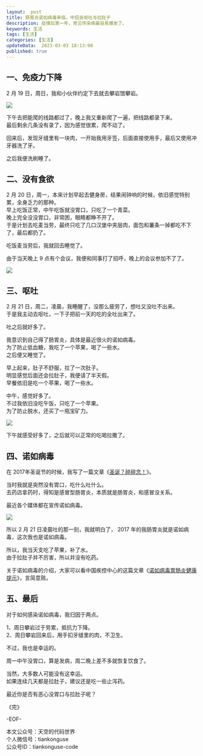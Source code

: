 ```yaml
---   
layout:  post  
title: 肠胃炎诺如病毒来临，中招会呕吐与拉肚子    
description: 疫情后第一年，常见传染病最容易爆发了。        
keywords: 生活  
tags: [生活]    
categories: [生活]  
updateData:  2023-03-03 18:13:00  
published: true  
---  
```



## 一、免疫力下降   


2 月 19 日，周日，我和小伙伴约定下去就去攀岩馆攀岩。  


![](https://res2023.tiankonguse.com/images/2023/03/03/001.png)  


下午去把能爬的线路都过了，晚上我又重新爬了一遍，把线路都录下来。  
最后剩余几条没有录了，因为感觉很累，爬不动了。  


回来后，发现牙缝里有一块肉，一开始我用牙签，后面直接使用手，最后又使用冲牙器洗了牙。  


之后我便洗刷睡了。  


## 二、没有食欲


2 月 20 日，周一，本来计划早起去健身房，结果闹钟响的时候，依旧感觉特别累，全身乏力的那种。  
早上吃饭正常，中午吃饭就没胃口，只吃了一个青菜。  
晚上完全没没胃口，非常困，眼睛都睁不开了。  
于是计划去吃麦当劳，最终只吃了几口汉堡中夹层肉，面包和薯条一掉都吃不下了，最后都扔了。  


吃饭麦当劳后，我就回去睡觉了。   


由于当天晚上 9 点有个会议，我便和同事打了招呼，晚上的会议参加不了了。  


![](https://res2023.tiankonguse.com/images/2023/03/03/002.png) 


## 三、呕吐  


2 月 21 日，周二，凌晨，我睡醒了，没那么疲劳了，想吐又没吐不出来。  
于是我主动去呕吐，一下子把前一天的吃的全吐出来了。  


吐之后就好多了。  


我意识到自己得了肠胃炎，具体是最近很火的诺如病毒。  
为了防止低血糖，我吃了一个苹果，喝了一些水。  
之后便又睡觉了。  


早上起来，肚子不舒服，拉了一次肚子。  
明显感觉后面还会拉肚子，我便请了半天假。  
早餐依旧是吃一个苹果，喝了一些水。  


中午，感觉好多了。  
不过我依旧没吃午饭，只吃了一个苹果。  
为了防止脱水，还买了一瓶宝矿力。  


![](https://res2023.tiankonguse.com/images/2023/03/03/003.png) 


下午就感受好多了，之后就可以正常的吃喝拉撒了。  



## 四、诺如病毒  


在 2017年圣诞节的时候，我写了一篇文章《[圣诞？碎碎念！](https://mp.weixin.qq.com/s/c3QjgHvbxJjhXpPDJ9RAQA)》。  


当时我就是突然没有胃口，吃什么吐什么。  
去药店拿药时，得知是感冒型肠胃炎，本质就是肠胃炎，和感冒没关系。  


最近各个媒体都在宣传诺如病毒。   


![](https://res2023.tiankonguse.com/images/2023/03/03/003.png) 


所以 2 月 21 日凌晨吐的那一刻，我就明白了， 2017 年的我肠胃炎就是诺如病毒，这次我也是诺如病毒。  


所以，我当天支吃了苹果，补了水。  
由于拉肚子并不厉害，所以并没有吃药。  


关于诺如病毒的介绍，大家可以看中国疾控中心的这篇文章《[诺如病毒胃肠炎健康提示](https://mp.weixin.qq.com/s/Pjwu87wNIF_4crwMWzT2Dw)》，言简意赅。  



## 五、最后   

对于如何感染诺如病毒，我归因于两点。  

1、周日攀岩过于劳累，抵抗力下降。  
2、周日攀岩回来后，用手扣牙缝里的肉，不卫生。  


不过，我也是幸运的。  


周一中午没胃口，算是发病，周二晚上差不多就恢复饮食了。  


当然，大多数人可能没有这幸运。  
如果连续几天都是拉肚子，建议还是吃一些止泻药。  


最近你是否有恶心没胃口与拉肚子呢？  



《完》  


-EOF-  



本文公众号：天空的代码世界  
个人微信号：tiankonguse  
公众号ID：tiankonguse-code  
  

